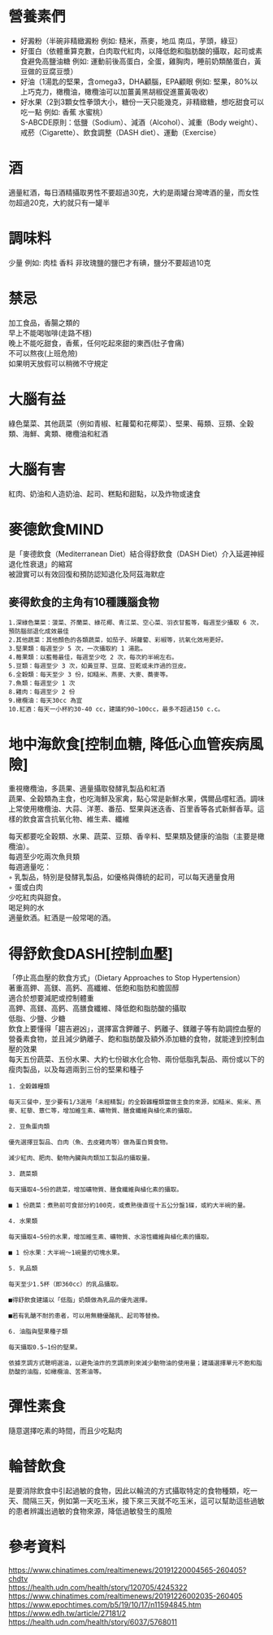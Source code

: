 # 營養素們
* 好澱粉（半碗非精緻澱粉 例如: 糙米，燕麥，地瓜 南瓜，芋頭，綠豆）  
* 好蛋白（依體重算克數，白肉取代紅肉，以降低飽和脂肪酸的攝取，起司或素食避免高鹽油糖 例如: 運動前後高蛋白，全蛋，雞胸肉，睡前奶類酪蛋白，黃豆做的豆腐豆漿）  
* 好油（1湯匙的堅果，含omega3，DHA顧腦，EPA顧眼 例如: 堅果，80%以上巧克力，橄欖油，橄欖油可以加薑黃黑胡椒促進薑黃吸收）   
* 好水果（2到3顆女性拳頭大小，糖份一天只能幾克，非精緻糖，想吃甜食可以吃一點 例如: 香蕉 水蜜桃）    
S-ABCDE原則：低鹽（Sodium）、減酒（Alcohol）、減重（Body weight）、戒菸（Cigarette）、飲食調整（DASH diet）、運動（Exercise）  

# 酒
適量紅酒，每日酒精攝取男性不要超過30克，大約是兩罐台灣啤酒的量，而女性勿超過20克，大約就只有一罐半  

# 調味料
少量 例如: 肉桂 香料 
非玫瑰鹽的鹽巴才有碘，鹽分不要超過10克 

# 禁忌
加工食品，香腸之類的  
早上不能喝咖啡(走路不穩)  
晚上不能吃甜食，香蕉，任何吃起來甜的東西(肚子會痛)    
不可以熬夜(上班危險)  
如果明天放假可以稍微不守規定  

# 大腦有益  
綠色葉菜、其他蔬菜（例如青椒、紅蘿蔔和花椰菜）、堅果、莓類、豆類、全穀類、海鮮、禽類、橄欖油和紅酒   
# 大腦有害
紅肉、奶油和人造奶油、起司、糕點和甜點，以及炸物或速食  

# 麥德飲食MIND
是「麥德飲食（Mediterranean Diet）結合得舒飲食（DASH Diet）介入延遲神經退化性衰退」的縮寫  
被證實可以有效回復和預防認知退化及阿茲海默症  

## 麥得飲食的主角有10種護腦食物

```
1.深綠色葉菜：菠菜、芥蘭菜、綠花椰、青江菜、空心菜、羽衣甘藍等，每週至少攝取 6 次，預防腦部退化成效最佳
2.其他蔬菜：其他顏色的各類蔬菜，如茄子、胡蘿蔔、彩椒等，抗氧化效用更好。
3.堅果類：每週至少 5 次，一次攝取約 1 湯匙。
4.莓果類：以藍莓最佳，每週至少吃 2 次，每次約半碗左右。
5.豆類：每週至少 3 次，如黃豆芽、豆腐、豆乾或未炸過的豆皮。
6.全穀類：每天至少 3 份，如糙米、燕麥、大麥、蕎麥等。
7.魚類：每週至少 1 次
8.雞肉：每週至少 2 份
9.橄欖油：每天30cc 為宜
10.紅酒：每天一小杯約30-40 cc，建議約90~100cc，最多不超過150 c.c。
```

# 地中海飲食[控制血糖, 降低心血管疾病風險]  
重視橄欖油，多蔬果、適量攝取發酵乳製品和紅酒  
蔬果、全穀類為主食，也吃海鮮及家禽，點心常是新鮮水果，偶爾品嚐紅酒。調味上常使用橄欖油、大蒜、洋蔥、番茄、堅果與迷迭香、百里香等各式新鮮香草。這樣的飲食富含抗氧化物、維生素、纖維  

每天都要吃全穀類、水果、蔬菜、豆類、香辛料、堅果類及健康的油脂（主要是橄欖油）。  
每週至少吃兩次魚貝類  
 每週適量吃：  
◦ 乳製品，特別是發酵乳製品，如優格與傳統的起司，可以每天適量食用  
◦ 蛋或白肉  
少吃紅肉與甜食。  
喝足夠的水  
適量飲酒。紅酒是一般常喝的酒。  

# 得舒飲食DASH[控制血壓]  
「停止高血壓的飲食方式」（Dietary Approaches to Stop Hypertension）  
著重高鉀、高鎂、高鈣、高纖維、低飽和脂肪和膽固醇  
適合於想要減肥或控制體重  
高鉀、高鎂、高鈣、高膳食纖維、降低飽和脂肪酸的攝取  
低脂、少鹽、少糖  
飲食上要懂得「趨吉避凶」，選擇富含鉀離子、鈣離子、鎂離子等有助調控血壓的營養素食物，並且減少鈉離子、飽和脂肪酸及額外添加糖的食物，就能達到控制血壓的效果  
每天五份蔬菜、五份水果、大約七份碳水化合物、兩份低脂乳製品、兩份或以下的瘦肉製品，以及每週兩到三份的堅果和種子  

```
1. 全榖雜糧類

每天三餐中，至少要有1/3選用「未經精製」的全穀雜糧類當做主食的來源，如糙米、紫米、燕麥、紅藜、薏仁等，增加維生素、礦物質、膳食纖維與植化素的攝取。

2. 豆魚蛋肉類

優先選擇豆製品、白肉（魚、去皮雞肉等）做為蛋白質食物。

減少紅肉、肥肉、動物內臟與肉類加工製品的攝取量。

3. 蔬菜類

每天攝取4∼5份的蔬菜，增加礦物質、膳食纖維與植化素的攝取。

■ 1 份蔬菜：煮熟前可食部分約100克，或煮熟後直徑十五公分盤1碟，或約大半碗的量。

4. 水果類

每天攝取4∼5份的水果，增加維生素、礦物質、水溶性纖維與植化素的攝取。

■ 1 份水果：大半碗～1碗量的切塊水果。

5. 乳品類

每天至少1.5杯（即360cc）的乳品攝取。

■得舒飲食建議以「低脂」奶類做為乳品的優先選擇。

■若有乳醣不耐的患者，可以用無糖優酪乳、起司等替換。

6. 油脂與堅果種子類

每天攝取0.5∼1份的堅果。

依據烹調方式聰明選油，以避免油炸的烹調原則來減少動物油的使用量；建議選擇單元不飽和脂肪酸的油脂，如橄欖油、苦茶油等。
```

# 彈性素食
隨意選擇吃素的時間，而且少吃點肉  

# 輪替飲食
是要消除飲食中引起過敏的食物，因此以輪流的方式攝取特定的食物種類，吃一天、間隔三天，例如第一天吃玉米，接下來三天就不吃玉米，這可以幫助這些過敏的患者辨識出過敏的食物來源，降低過敏發生的風險  

# 參考資料  
https://www.chinatimes.com/realtimenews/20191220004565-260405?chdtv  
https://health.udn.com/health/story/120705/4245322  
https://www.chinatimes.com/realtimenews/20191226002035-260405  
https://www.epochtimes.com/b5/19/10/17/n11594845.htm  
https://www.edh.tw/article/27181/2  
https://health.udn.com/health/story/6037/5768011  
